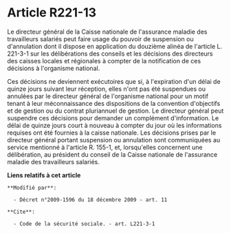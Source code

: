 # Article R221-13

Le directeur général de la Caisse nationale de l'assurance maladie des travailleurs salariés peut faire usage du pouvoir de
suspension ou d'annulation dont il dispose en application du douzième alinéa de l'article L. 221-3-1 sur les délibérations
des conseils et les décisions des directeurs des caisses locales et régionales à compter de la notification de ces décisions
à l'organisme national.

Ces décisions ne deviennent exécutoires que si, à l'expiration d'un délai de quinze jours suivant leur réception, elles n'ont
pas été suspendues ou annulées par le directeur général de l'organisme national pour un motif tenant à leur méconnaissance
des dispositions de la convention d'objectifs et de gestion ou du contrat pluriannuel de gestion. Le directeur général peut
suspendre ces décisions pour demander un complément d'information. Le délai de quinze jours court à nouveau à compter du jour
où les informations requises ont été fournies à la caisse nationale. Les décisions prises par le directeur général portant
suspension ou annulation sont communiquées  au service mentionné à l'article R. 155-1, et, lorsqu'elles concernent une
délibération, au président du conseil de la Caisse nationale de l'assurance maladie des travailleurs salariés.

**Liens relatifs à cet article**

	**Modifié par**:

	  - Décret n°2009-1596 du 18 décembre 2009 - art. 11

	**Cite**:

	  - Code de la sécurité sociale. - art. L221-3-1
